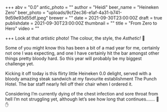 +++
abv = "0.0"
antic_photo = ""
author = "Heidi"
beer_name = "Heineken Zero"
beer_photo = "uploads/9cf2ec36-e1af-4a31-b741-9d59e93d55df.jpeg"
brewer = ""
date = 2021-09-30T23:00:00Z
draft = true
publishdate = 2021-09-30T23:00:00Z
thumbnail = ""
title = "From Zero to Hero"
video = ""

+++
Look at that _artistic_ photo! The colour, the style, the _Asthetic!_ 📸 

Some of you might know this has been a bit of a mad year for me, certainly not one I was expecting, and one I have certainly hit the bar amongst other things pretty bloody hard. So this year will probably be my biggest challenge yet. 

Kicking it off today is this flirty little Heineken 0.0 delight, served with a bloody amazing steak sandwich at my favourite establishment The Punch Hotel. The bar staff nearly fell off their chair when I ordered it. 

Considering I’m currently dying of the chest infection and sore throat from hell I’m not struggling yet, although let’s see how long that continues……. 🍺 ✋ 